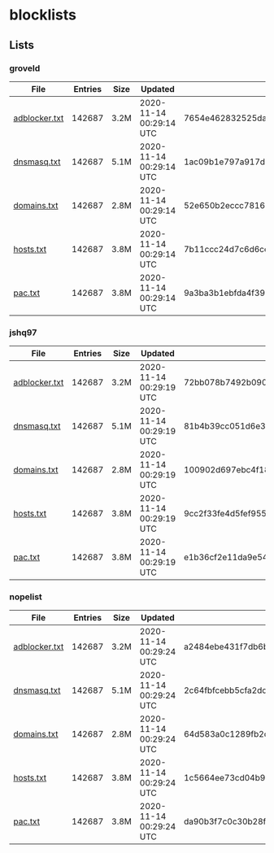 # blocklists

## Lists

### groveld

|File|Entries|Size|Updated|Hash|
|-|-|-|-|-|
|[adblocker.txt](https://raw.githubusercontent.com/groveld/blocklists/lists/groveld/adblocker.txt)|142687|3.2M|2020-11-14 00:29:14 UTC|7654e462832525da1b8e0c46389c2de8d434c513|
|[dnsmasq.txt](https://raw.githubusercontent.com/groveld/blocklists/lists/groveld/dnsmasq.txt)|142687|5.1M|2020-11-14 00:29:14 UTC|1ac09b1e797a917d4946aff9523cf703478fd9fe|
|[domains.txt](https://raw.githubusercontent.com/groveld/blocklists/lists/groveld/domains.txt)|142687|2.8M|2020-11-14 00:29:14 UTC|52e650b2eccc78168345ab693ece429a14a4226a|
|[hosts.txt](https://raw.githubusercontent.com/groveld/blocklists/lists/groveld/hosts.txt)|142687|3.8M|2020-11-14 00:29:14 UTC|7b11ccc24d7c6d6ce494e09870d4c129f93471ba|
|[pac.txt](https://raw.githubusercontent.com/groveld/blocklists/lists/groveld/pac.txt)|142687|3.8M|2020-11-14 00:29:14 UTC|9a3ba3b1ebfda4f397875e26dddbb2bc920972fe|

### jshq97

|File|Entries|Size|Updated|Hash|
|-|-|-|-|-|
|[adblocker.txt](https://raw.githubusercontent.com/groveld/blocklists/lists/jshq97/adblocker.txt)|142687|3.2M|2020-11-14 00:29:19 UTC|72bb078b7492b0905cc9d9934007c85bb01d634b|
|[dnsmasq.txt](https://raw.githubusercontent.com/groveld/blocklists/lists/jshq97/dnsmasq.txt)|142687|5.1M|2020-11-14 00:29:19 UTC|81b4b39cc051d6e33ab9c59586550ec77dcef309|
|[domains.txt](https://raw.githubusercontent.com/groveld/blocklists/lists/jshq97/domains.txt)|142687|2.8M|2020-11-14 00:29:19 UTC|100902d697ebc4f18d1e7862808e474257134687|
|[hosts.txt](https://raw.githubusercontent.com/groveld/blocklists/lists/jshq97/hosts.txt)|142687|3.8M|2020-11-14 00:29:19 UTC|9cc2f33fe4d5fef9553b7f26ea995d07fb8a9206|
|[pac.txt](https://raw.githubusercontent.com/groveld/blocklists/lists/jshq97/pac.txt)|142687|3.8M|2020-11-14 00:29:19 UTC|e1b36cf2e11da9e54fea8901af4e22544db16dfc|

### nopelist

|File|Entries|Size|Updated|Hash|
|-|-|-|-|-|
|[adblocker.txt](https://raw.githubusercontent.com/groveld/blocklists/lists/nopelist/adblocker.txt)|142687|3.2M|2020-11-14 00:29:24 UTC|a2484ebe431f7db6b1f405983b02354b5f613d3c|
|[dnsmasq.txt](https://raw.githubusercontent.com/groveld/blocklists/lists/nopelist/dnsmasq.txt)|142687|5.1M|2020-11-14 00:29:24 UTC|2c64fbfcebb5cfa2dca56617048da3cd8736cca9|
|[domains.txt](https://raw.githubusercontent.com/groveld/blocklists/lists/nopelist/domains.txt)|142687|2.8M|2020-11-14 00:29:24 UTC|64d583a0c1289fb2d6a70b704a100e0f033c04b1|
|[hosts.txt](https://raw.githubusercontent.com/groveld/blocklists/lists/nopelist/hosts.txt)|142687|3.8M|2020-11-14 00:29:24 UTC|1c5664ee73cd04b9cb93fe3cb44535a777d09aae|
|[pac.txt](https://raw.githubusercontent.com/groveld/blocklists/lists/nopelist/pac.txt)|142687|3.8M|2020-11-14 00:29:24 UTC|da90b3f7c0c30b28f32b4212bd2f77061947591b|
